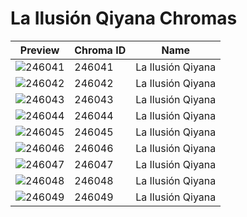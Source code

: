 # La Ilusión Qiyana Chromas



| Preview | Chroma ID | Name |
|---------|-----------|------|
| ![246041](https://raw.communitydragon.org/latest/plugins/rcp-be-lol-game-data/global/default/v1/champion-chroma-images/246/246041.png) | 246041 | La Ilusión Qiyana |
| ![246042](https://raw.communitydragon.org/latest/plugins/rcp-be-lol-game-data/global/default/v1/champion-chroma-images/246/246042.png) | 246042 | La Ilusión Qiyana |
| ![246043](https://raw.communitydragon.org/latest/plugins/rcp-be-lol-game-data/global/default/v1/champion-chroma-images/246/246043.png) | 246043 | La Ilusión Qiyana |
| ![246044](https://raw.communitydragon.org/latest/plugins/rcp-be-lol-game-data/global/default/v1/champion-chroma-images/246/246044.png) | 246044 | La Ilusión Qiyana |
| ![246045](https://raw.communitydragon.org/latest/plugins/rcp-be-lol-game-data/global/default/v1/champion-chroma-images/246/246045.png) | 246045 | La Ilusión Qiyana |
| ![246046](https://raw.communitydragon.org/latest/plugins/rcp-be-lol-game-data/global/default/v1/champion-chroma-images/246/246046.png) | 246046 | La Ilusión Qiyana |
| ![246047](https://raw.communitydragon.org/latest/plugins/rcp-be-lol-game-data/global/default/v1/champion-chroma-images/246/246047.png) | 246047 | La Ilusión Qiyana |
| ![246048](https://raw.communitydragon.org/latest/plugins/rcp-be-lol-game-data/global/default/v1/champion-chroma-images/246/246048.png) | 246048 | La Ilusión Qiyana |
| ![246049](https://raw.communitydragon.org/latest/plugins/rcp-be-lol-game-data/global/default/v1/champion-chroma-images/246/246049.png) | 246049 | La Ilusión Qiyana |